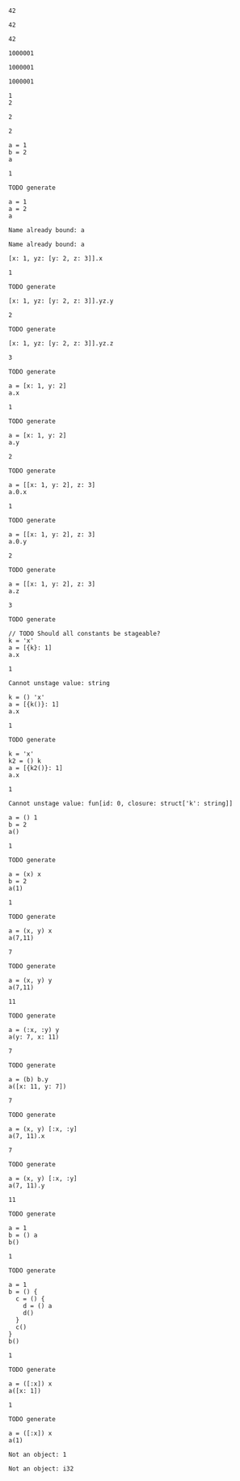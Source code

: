 ```
42

42

42
```

```
1000001

1000001

1000001
```

```
1
2

2

2
```

```
a = 1
b = 2
a

1

TODO generate
```

```
a = 1
a = 2
a

Name already bound: a

Name already bound: a
```

```
[x: 1, yz: [y: 2, z: 3]].x

1

TODO generate
```

```
[x: 1, yz: [y: 2, z: 3]].yz.y

2

TODO generate
```

```
[x: 1, yz: [y: 2, z: 3]].yz.z

3

TODO generate
```

```
a = [x: 1, y: 2]
a.x

1

TODO generate
```

```
a = [x: 1, y: 2]
a.y

2

TODO generate
```

```
a = [[x: 1, y: 2], z: 3]
a.0.x

1

TODO generate
```

```
a = [[x: 1, y: 2], z: 3]
a.0.y

2

TODO generate
```

```
a = [[x: 1, y: 2], z: 3]
a.z

3

TODO generate
```

```
// TODO Should all constants be stageable?
k = 'x'
a = [{k}: 1]
a.x

1

Cannot unstage value: string
```

```
k = () 'x'
a = [{k()}: 1]
a.x

1

TODO generate
```

```
k = 'x'
k2 = () k
a = [{k2()}: 1]
a.x

1

Cannot unstage value: fun[id: 0, closure: struct['k': string]]
```

```
a = () 1
b = 2
a()

1

TODO generate
```

```
a = (x) x
b = 2
a(1)

1

TODO generate
```

```
a = (x, y) x
a(7,11)

7

TODO generate
```

```
a = (x, y) y
a(7,11)

11

TODO generate
```

```
a = (:x, :y) y
a(y: 7, x: 11)

7

TODO generate
```

```
a = (b) b.y
a([x: 11, y: 7])

7

TODO generate
```

```
a = (x, y) [:x, :y]
a(7, 11).x

7

TODO generate
```

```
a = (x, y) [:x, :y]
a(7, 11).y

11

TODO generate
```

```
a = 1
b = () a
b()

1

TODO generate
```

```
a = 1
b = () {
  c = () {
    d = () a
    d()
  }
  c()
}
b()

1

TODO generate
```

```
a = ([:x]) x
a([x: 1])

1

TODO generate
```

```
a = ([:x]) x
a(1)

Not an object: 1

Not an object: i32
```